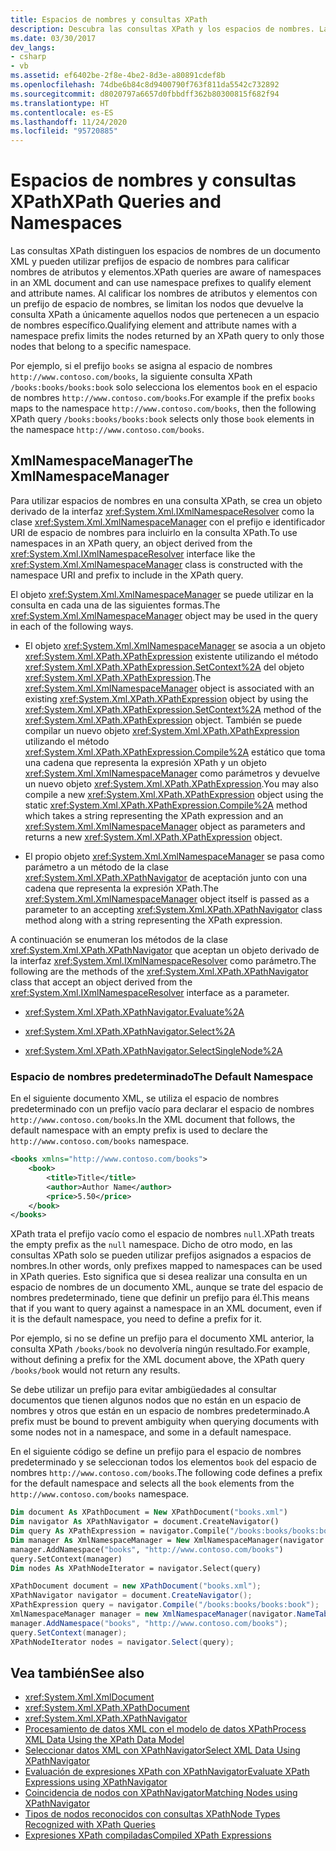 ```yaml
---
title: Espacios de nombres y consultas XPath
description: Descubra las consultas XPath y los espacios de nombres. Las consultas XPath conocen los espacios de nombres de un documento XML y pueden utilizar prefijos de espacio de nombres para calificar nombres de atributos y elementos.
ms.date: 03/30/2017
dev_langs:
- csharp
- vb
ms.assetid: ef6402be-2f8e-4be2-8d3e-a80891cdef8b
ms.openlocfilehash: 74dbe6b84c8d9400790f763f811da5542c732892
ms.sourcegitcommit: d8020797a6657d0fbbdff362b80300815f682f94
ms.translationtype: HT
ms.contentlocale: es-ES
ms.lasthandoff: 11/24/2020
ms.locfileid: "95720885"
---
```

# <a name="xpath-queries-and-namespaces"></a><span data-ttu-id="4d89a-104">Espacios de nombres y consultas XPath</span><span class="sxs-lookup"><span data-stu-id="4d89a-104">XPath Queries and Namespaces</span></span>

<span data-ttu-id="4d89a-105">Las consultas XPath distinguen los espacios de nombres de un documento XML y pueden utilizar prefijos de espacio de nombres para calificar nombres de atributos y elementos.</span><span class="sxs-lookup"><span data-stu-id="4d89a-105">XPath queries are aware of namespaces in an XML document and can use namespace prefixes to qualify element and attribute names.</span></span> <span data-ttu-id="4d89a-106">Al calificar los nombres de atributos y elementos con un prefijo de espacio de nombres, se limitan los nodos que devuelve la consulta XPath a únicamente aquellos nodos que pertenecen a un espacio de nombres específico.</span><span class="sxs-lookup"><span data-stu-id="4d89a-106">Qualifying element and attribute names with a namespace prefix limits the nodes returned by an XPath query to only those nodes that belong to a specific namespace.</span></span>  
  
 <span data-ttu-id="4d89a-107">Por ejemplo, si el prefijo `books` se asigna al espacio de nombres `http://www.contoso.com/books`, la siguiente consulta XPath `/books:books/books:book` solo selecciona los elementos `book` en el espacio de nombres `http://www.contoso.com/books`.</span><span class="sxs-lookup"><span data-stu-id="4d89a-107">For example if the prefix `books` maps to the namespace `http://www.contoso.com/books`, then the following XPath query `/books:books/books:book` selects only those `book` elements in the namespace `http://www.contoso.com/books`.</span></span>  
  
## <a name="the-xmlnamespacemanager"></a><span data-ttu-id="4d89a-108">XmlNamespaceManager</span><span class="sxs-lookup"><span data-stu-id="4d89a-108">The XmlNamespaceManager</span></span>  

 <span data-ttu-id="4d89a-109">Para utilizar espacios de nombres en una consulta XPath, se crea un objeto derivado de la interfaz <xref:System.Xml.IXmlNamespaceResolver> como la clase <xref:System.Xml.XmlNamespaceManager> con el prefijo e identificador URI de espacio de nombres para incluirlo en la consulta XPath.</span><span class="sxs-lookup"><span data-stu-id="4d89a-109">To use namespaces in an XPath query, an object derived from the <xref:System.Xml.IXmlNamespaceResolver> interface like the <xref:System.Xml.XmlNamespaceManager> class is constructed with the namespace URI and prefix to include in the XPath query.</span></span>  
  
 <span data-ttu-id="4d89a-110">El objeto <xref:System.Xml.XmlNamespaceManager> se puede utilizar en la consulta en cada una de las siguientes formas.</span><span class="sxs-lookup"><span data-stu-id="4d89a-110">The <xref:System.Xml.XmlNamespaceManager> object may be used in the query in each of the following ways.</span></span>  
  
- <span data-ttu-id="4d89a-111">El objeto <xref:System.Xml.XmlNamespaceManager> se asocia a un objeto <xref:System.Xml.XPath.XPathExpression> existente utilizando el método <xref:System.Xml.XPath.XPathExpression.SetContext%2A> del objeto <xref:System.Xml.XPath.XPathExpression>.</span><span class="sxs-lookup"><span data-stu-id="4d89a-111">The <xref:System.Xml.XmlNamespaceManager> object is associated with an existing <xref:System.Xml.XPath.XPathExpression> object by using the <xref:System.Xml.XPath.XPathExpression.SetContext%2A> method of the <xref:System.Xml.XPath.XPathExpression> object.</span></span> <span data-ttu-id="4d89a-112">También se puede compilar un nuevo objeto <xref:System.Xml.XPath.XPathExpression> utilizando el método <xref:System.Xml.XPath.XPathExpression.Compile%2A> estático que toma una cadena que representa la expresión XPath y un objeto <xref:System.Xml.XmlNamespaceManager> como parámetros y devuelve un nuevo objeto <xref:System.Xml.XPath.XPathExpression>.</span><span class="sxs-lookup"><span data-stu-id="4d89a-112">You may also compile a new <xref:System.Xml.XPath.XPathExpression> object using the static <xref:System.Xml.XPath.XPathExpression.Compile%2A> method which takes a string representing the XPath expression and an <xref:System.Xml.XmlNamespaceManager> object as parameters and returns a new <xref:System.Xml.XPath.XPathExpression> object.</span></span>  
  
- <span data-ttu-id="4d89a-113">El propio objeto <xref:System.Xml.XmlNamespaceManager> se pasa como parámetro a un método de la clase <xref:System.Xml.XPath.XPathNavigator> de aceptación junto con una cadena que representa la expresión XPath.</span><span class="sxs-lookup"><span data-stu-id="4d89a-113">The <xref:System.Xml.XmlNamespaceManager> object itself is passed as a parameter to an accepting <xref:System.Xml.XPath.XPathNavigator> class method along with a string representing the XPath expression.</span></span>  
  
 <span data-ttu-id="4d89a-114">A continuación se enumeran los métodos de la clase <xref:System.Xml.XPath.XPathNavigator> que aceptan un objeto derivado de la interfaz <xref:System.Xml.IXmlNamespaceResolver> como parámetro.</span><span class="sxs-lookup"><span data-stu-id="4d89a-114">The following are the methods of the <xref:System.Xml.XPath.XPathNavigator> class that accept an object derived from the <xref:System.Xml.IXmlNamespaceResolver> interface as a parameter.</span></span>  
  
- <xref:System.Xml.XPath.XPathNavigator.Evaluate%2A>  
  
- <xref:System.Xml.XPath.XPathNavigator.Select%2A>  
  
- <xref:System.Xml.XPath.XPathNavigator.SelectSingleNode%2A>  
  
### <a name="the-default-namespace"></a><span data-ttu-id="4d89a-115">Espacio de nombres predeterminado</span><span class="sxs-lookup"><span data-stu-id="4d89a-115">The Default Namespace</span></span>  

 <span data-ttu-id="4d89a-116">En el siguiente documento XML, se utiliza el espacio de nombres predeterminado con un prefijo vacío para declarar el espacio de nombres `http://www.contoso.com/books`.</span><span class="sxs-lookup"><span data-stu-id="4d89a-116">In the XML document that follows, the default namespace with an empty prefix is used to declare the `http://www.contoso.com/books` namespace.</span></span>  
  
```xml  
<books xmlns="http://www.contoso.com/books">  
    <book>  
        <title>Title</title>  
        <author>Author Name</author>  
        <price>5.50</price>  
    </book>  
</books>  
```  
  
 <span data-ttu-id="4d89a-117">XPath trata el prefijo vacío como el espacio de nombres `null`.</span><span class="sxs-lookup"><span data-stu-id="4d89a-117">XPath treats the empty prefix as the `null` namespace.</span></span> <span data-ttu-id="4d89a-118">Dicho de otro modo, en las consultas XPath solo se pueden utilizar prefijos asignados a espacios de nombres.</span><span class="sxs-lookup"><span data-stu-id="4d89a-118">In other words, only prefixes mapped to namespaces can be used in XPath queries.</span></span> <span data-ttu-id="4d89a-119">Esto significa que si desea realizar una consulta en un espacio de nombres de un documento XML, aunque se trate del espacio de nombres predeterminado, tiene que definir un prefijo para él.</span><span class="sxs-lookup"><span data-stu-id="4d89a-119">This means that if you want to query against a namespace in an XML document, even if it is the default namespace, you need to define a prefix for it.</span></span>  
  
 <span data-ttu-id="4d89a-120">Por ejemplo, si no se define un prefijo para el documento XML anterior, la consulta XPath `/books/book` no devolvería ningún resultado.</span><span class="sxs-lookup"><span data-stu-id="4d89a-120">For example, without defining a prefix for the XML document above, the XPath query `/books/book` would not return any results.</span></span>  
  
 <span data-ttu-id="4d89a-121">Se debe utilizar un prefijo para evitar ambigüedades al consultar documentos que tienen algunos nodos que no están en un espacio de nombres y otros que están en un espacio de nombres predeterminado.</span><span class="sxs-lookup"><span data-stu-id="4d89a-121">A prefix must be bound to prevent ambiguity when querying documents with some nodes not in a namespace, and some in a default namespace.</span></span>  
  
 <span data-ttu-id="4d89a-122">En el siguiente código se define un prefijo para el espacio de nombres predeterminado y se seleccionan todos los elementos `book` del espacio de nombres `http://www.contoso.com/books`.</span><span class="sxs-lookup"><span data-stu-id="4d89a-122">The following code defines a prefix for the default namespace and selects all the `book` elements from the `http://www.contoso.com/books` namespace.</span></span>  
  
```vb  
Dim document As XPathDocument = New XPathDocument("books.xml")  
Dim navigator As XPathNavigator = document.CreateNavigator()  
Dim query As XPathExpression = navigator.Compile("/books:books/books:book")  
Dim manager As XmlNamespaceManager = New XmlNamespaceManager(navigator.NameTable)  
manager.AddNamespace("books", "http://www.contoso.com/books")  
query.SetContext(manager)  
Dim nodes As XPathNodeIterator = navigator.Select(query)  
```  
  
```csharp  
XPathDocument document = new XPathDocument("books.xml");  
XPathNavigator navigator = document.CreateNavigator();  
XPathExpression query = navigator.Compile("/books:books/books:book");  
XmlNamespaceManager manager = new XmlNamespaceManager(navigator.NameTable);  
manager.AddNamespace("books", "http://www.contoso.com/books");  
query.SetContext(manager);  
XPathNodeIterator nodes = navigator.Select(query);  
```  
  
## <a name="see-also"></a><span data-ttu-id="4d89a-123">Vea también</span><span class="sxs-lookup"><span data-stu-id="4d89a-123">See also</span></span>

- <xref:System.Xml.XmlDocument>
- <xref:System.Xml.XPath.XPathDocument>
- <xref:System.Xml.XPath.XPathNavigator>
- [<span data-ttu-id="4d89a-124">Procesamiento de datos XML con el modelo de datos XPath</span><span class="sxs-lookup"><span data-stu-id="4d89a-124">Process XML Data Using the XPath Data Model</span></span>](process-xml-data-using-the-xpath-data-model.md)
- [<span data-ttu-id="4d89a-125">Seleccionar datos XML con XPathNavigator</span><span class="sxs-lookup"><span data-stu-id="4d89a-125">Select XML Data Using XPathNavigator</span></span>](select-xml-data-using-xpathnavigator.md)
- [<span data-ttu-id="4d89a-126">Evaluación de expresiones XPath con XPathNavigator</span><span class="sxs-lookup"><span data-stu-id="4d89a-126">Evaluate XPath Expressions using XPathNavigator</span></span>](evaluate-xpath-expressions-using-xpathnavigator.md)
- [<span data-ttu-id="4d89a-127">Coincidencia de nodos con XPathNavigator</span><span class="sxs-lookup"><span data-stu-id="4d89a-127">Matching Nodes using XPathNavigator</span></span>](matching-nodes-using-xpathnavigator.md)
- [<span data-ttu-id="4d89a-128">Tipos de nodos reconocidos con consultas XPath</span><span class="sxs-lookup"><span data-stu-id="4d89a-128">Node Types Recognized with XPath Queries</span></span>](node-types-recognized-with-xpath-queries.md)
- [<span data-ttu-id="4d89a-129">Expresiones XPath compiladas</span><span class="sxs-lookup"><span data-stu-id="4d89a-129">Compiled XPath Expressions</span></span>](compiled-xpath-expressions.md)
